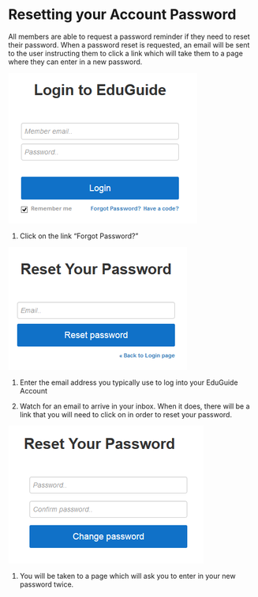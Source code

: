 # Resetting your Account Password

All members are able to request a password reminder if they need to reset their password. When a password reset is requested, an email will be sent to the user instructing them to click a link which will take them to a page where they can enter in a new password.

![](SF-2426/EduGuide4.png)

1. Click on the link “Forgot Password?”

![](SF-2426/EduGuide(5).png)

1. Enter the email address you typically use to log into your EduGuide Account

2. Watch for an email to arrive in your inbox. When it does, there will be a link that you will need to click on in order to reset your password.


![](SF-2426/EduGuide(6).png)

1. You will be taken to a page which will ask you to enter in your new password twice.



